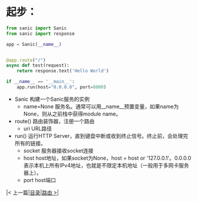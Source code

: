 # 起步：
```python
from sanic import Sanic
from sanic import response

app = Sanic(__name__)


@app.route("/")
async def test(request):
    return response.text('Hello World')

if __name__ == '__main__':
    app.run(host="0.0.0.0", port=8000)
```
- Sanic 构建一个Sanic服务的实例
    - name=None 服务名。通常可以用\_\_name\_\_预置变量，如果name为None，则从之前栈中获得module name。
- route() 路由装饰器，注册一个路由
    - uri URL路径
- run() 运行HTTP Server，直到键盘中断或收到终止信号。终止前，会处理完所有的链接。
    - socket 服务器接收socket连接
    - host host地址，如果socket为None，host = host or '127.0.0.1'。0.0.0.0表示本机上所有IPv4地址，也就是不限定本机地址（一般用于多网卡服务器上）。
    - port host端口

|< 上一篇|[目录](https://github.com/hiseh/micspy)|[路由 >](./test/sanic/docs/routing.md)|